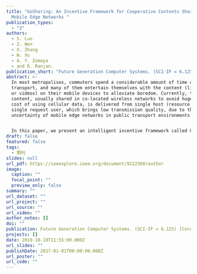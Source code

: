 ```yaml
---
title: "GoSharing: An Incentive Framework for Cooperative Contents Sharing in
  Mobile Edge Networks "
publication_types:
  - "2"
authors:
  - S. Luo
  - Z. Wen
  - X. Zhang
  - W. Xu
  - A. Y. Zomaya
  - and R. Ranjan.
publication_short: "Future Generation Computer Systems. (SCI-IF = 6.125) [Core A] "
abstract: >-
  In most metropolises, commuters spend a considerable amount of time on public
  transport, and many of them entertain themselves with the content (like music
  or videos) on their mobile devices to alleviate boredom. Currently, the
  content, usually shared in co-located wireless networks to avoid huge monetary
  cost of using cellular data, is delivered from single host (resource owner) to
  single request user, which brings low transmission quality, due to the
  uncertainty of mobile edge networks in public transport environments.


  In this paper, we present an intelligent incentive framework called GoSharing which encourages multiple hosts to share content collaboratively to improve delivery quality, by taking advantage of users’ association and consideration of network Quality of Service(QoS) requirements. The highlight of GoSharing is the novel Association-based Intelligent incentive mechanism that consists of three key components. First, a Fast Candidate Generation algorithm discovers users’ association according to their stored content and QoS requirements and filters the candidate groups from large host groups. Second, a Host Selection algorithm finds a near-optimal solution among candidate groups within an approximate factor of , where  denotes the maximum size of completed tasks when any candidate group is selected. Last but not least, a Payment Determination algorithm determines the payment of resource contributors while guaranteeing the truthfulness of their bids based on the procurement auction. Both theoretical analysis and extensive simulations demonstrate that GoSharing not only effectively motivates hosts’ collaborative sharing, but also achieves the properties of truthfulness, individual rationality, high computational efficiency, low overpayment ratio, and high download ratio.
draft: false
featured: false
tags:
  - 期刊
slides: null
url_pdf: https://ieeexplore.ieee.org/document/9222560/author
image:
  caption: ""
  focal_point: ""
  preview_only: false
summary: ""
url_dataset: ""
url_project: ""
url_source: ""
url_video: ""
author_notes: []
doi: ""
publication: Future Generation Computer Systems. (SCI-IF = 6.125) [Core A]
projects: []
date: 2019-10-10T11:55:00.000Z
url_slides: ""
publishDate: 2017-01-01T00:00:00.000Z
url_poster: ""
url_code: ""
---
```

